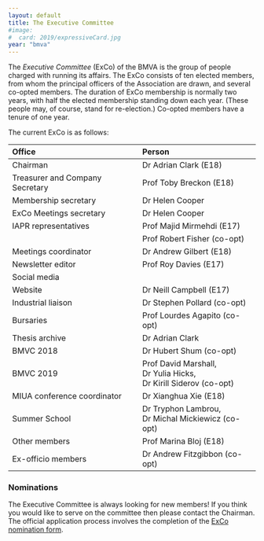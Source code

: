 ```yaml
---
layout: default
title: The Executive Committee
#image:
#  card: 2019/expressiveCard.jpg
year: "bmva"
---
```


The _Executive Committee_ (ExCo) of the BMVA is the group of people charged
with running its affairs.  The ExCo consists of ten elected members, from whom
the principal officers of the Association are drawn, and several co-opted
members.  The duration of ExCo membership is normally two years, with half the
elected membership standing down each year.  (These people may, of course,
stand for re-election.)  Co-opted members have a tenure of one year.

The current ExCo is as follows:

| Office | Person |
|:-------|:-------|
| Chairman | Dr Adrian Clark (E18) |
| Treasurer and Company Secretary| Prof Toby Breckon (E18) |
| Membership secretary | Dr Helen Cooper |
| ExCo Meetings secretary | Dr Helen Cooper |
| IAPR representatives | Prof Majid Mirmehdi (E17) |
| | Prof Robert Fisher (co-opt) |
| Meetings coordinator | Dr Andrew Gilbert (E18) |
| Newsletter editor | Prof Roy Davies (E17) |
| Social media | |
| Website | Dr Neill Campbell (E17) |
| Industrial liaison | Dr Stephen Pollard (co-opt) |
| Bursaries | Prof Lourdes Agapito (co-opt) |
| Thesis archive | Dr Adrian Clark |
| BMVC 2018 | Dr Hubert Shum (co-opt) |
| BMVC 2019 | Prof David Marshall, <br>Dr Yulia Hicks, <br>Dr Kirill Siderov (co-opt) |
| MIUA conference coordinator| Dr Xianghua Xie (E18) |
| Summer School | Dr Tryphon Lambrou, <br>Dr Michal Mickiewicz (co-opt) |
| Other members | Prof Marina Bloj (E18) |
| Ex-officio members | Dr Andrew Fitzgibbon (co-opt) |


### Nominations

The Executive Committee is always looking for new members! If you think you would like to serve on the committee then please contact the Chairman. The official application process involves the completion of the 
[ExCo nomination form](exco-nomination-form.pdf).


